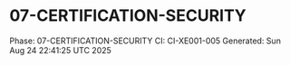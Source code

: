 # 07-CERTIFICATION-SECURITY
Phase: 07-CERTIFICATION-SECURITY
CI: CI-XE001-005
Generated: Sun Aug 24 22:41:25 UTC 2025

